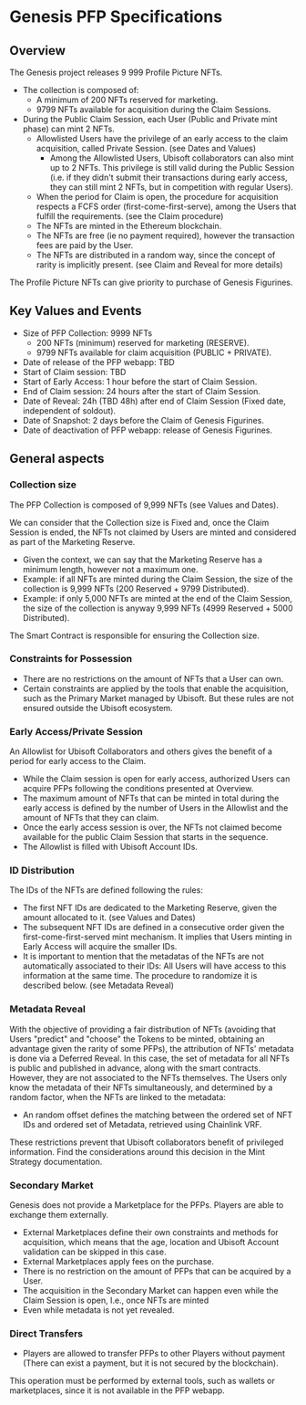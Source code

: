 # Genesis PFP Specifications

## Overview

The Genesis project releases 9 999 Profile Picture NFTs.

- The collection is composed of:
  - A minimum of 200 NFTs reserved for marketing.
  - 9799 NFTs available for acquisition during the Claim Sessions.
- During the Public Claim Session, each User (Public and Private mint phase) can mint 2 NFTs.
  - Allowlisted Users have the privilege of an early access to the claim acquisition, called Private Session. (see Dates and Values)
    - Among the Allowlisted Users, Ubisoft collaborators can also mint up to 2 NFTs. This privilege is still valid during the Public Session (i.e. if they didn't submit their transactions during early access, they can still mint 2 NFTs, but in competition with regular Users).
  - When the period for Claim is open, the procedure for acquisition respects a FCFS order (first-come-first-serve), among the Users that fulfill the requirements. (see the Claim procedure)
  - The NFTs are minted in the Ethereum blockchain.
  - The NFTs are free (ie no payment required), however the transaction fees are paid by the User.
  - The NFTs are distributed in a random way, since the concept of rarity is implicitly present. (see Claim and Reveal for more details)

The Profile Picture NFTs can give priority to purchase of Genesis Figurines.

## Key Values and Events

- Size of PFP Collection: 9999 NFTs
  - 200 NFTs (minimum) reserved for marketing (RESERVE).
  - 9799 NFTs available for claim acquisition (PUBLIC + PRIVATE).
- Date of release of the PFP webapp: TBD
- Start of Claim session: TBD
- Start of Early Access: 1 hour before the start of Claim Session.
- End of Claim session: 24 hours after the start of Claim Session.
- Date of Reveal: 24h (TBD 48h) after end of Claim Session (Fixed date, independent of soldout).
- Date of Snapshot: 2 days before the Claim of Genesis Figurines.
- Date of deactivation of PFP webapp: release of Genesis Figurines.

## General aspects

### Collection size

The PFP Collection is composed of 9,999 NFTs (see Values and Dates).

We can consider that the Collection size is Fixed and, once the Claim Session is ended, the NFTs not claimed by Users are minted and considered as part of the Marketing Reserve.

- Given the context, we can say that the Marketing Reserve has a minimum length, however not a maximum one.
- Example: if all NFTs are minted during the Claim Session, the size of the collection is 9,999 NFTs (200 Reserved + 9799 Distributed).
- Example: if only 5,000 NFTs are minted at the end of the Claim Session, the size of the collection is anyway 9,999 
NFTs (4999 Reserved + 5000 Distributed).

The Smart Contract is responsible for ensuring the Collection size.

### Constraints for Possession

- There are no restrictions on the amount of NFTs that a User can own.
- Certain constraints are applied by the tools that enable the acquisition, such as the Primary Market managed by Ubisoft. But these rules are not ensured outside the Ubisoft ecosystem.

### Early Access/Private Session

An Allowlist for Ubisoft Collaborators and others gives the benefit of a period for early access to the Claim.

- While the Claim session is open for early access, authorized Users can acquire PFPs following the conditions presented at Overview.
- The maximum amount of NFTs that can be minted in total during the early access is defined by the number of Users in the Allowlist and the amount of NFTs that they can claim.
- Once the early access session is over, the NFTs not claimed become available for the public Claim Session that starts in the sequence.
- The Allowlist is filled with Ubisoft Account IDs.

### ID Distribution

The IDs of the NFTs are defined following the rules:

- The first NFT IDs are dedicated to the Marketing Reserve, given the amount allocated to it. (see Values and Dates)
- The subsequent NFT IDs are defined in a consecutive order given the first-come-first-served mint mechanism. It implies that Users minting in Early Access will acquire the smaller IDs.
- It is important to mention that the metadatas of the NFTs are not automatically associated to their IDs: All Users will have access to this information at the same time. The procedure to randomize it is described below. (see Metadata Reveal)

### Metadata Reveal

With the objective of providing a fair distribution of NFTs (avoiding that Users "predict" and "choose" the Tokens to be minted, obtaining an advantage given the rarity of some PFPs), the attribution of NFTs' metadata is done via a Deferred Reveal. In this case, the set of metadata for all NFTs is public and published in advance, along with the smart contracts. However, they are not associated to the NFTs themselves.
The Users only know the metadata of their NFTs simultaneously, and determined by a random factor, when the NFTs are linked to the metadata:

- An random offset defines the matching between the ordered set of NFT IDs and ordered set of Metadata, retrieved using Chainlink VRF.

These restrictions prevent that Ubisoft collaborators benefit of privileged information. Find the considerations around this decision in the Mint Strategy documentation.

### Secondary Market

Genesis does not provide a Marketplace for the PFPs. Players are able to exchange them externally.

- External Marketplaces define their own constraints and methods for acquisition, which means that the age, location and Ubisoft Account validation can be skipped in this case.
- External Marketplaces apply fees on the purchase.
- There is no restriction on the amount of PFPs that can be acquired by a User.
- The acquisition in the Secondary Market can happen even while the Claim Session is open, I.e., once NFTs are minted
- Even while metadata is not yet revealed.

### Direct Transfers

- Players are allowed to transfer PFPs to other Players without payment (There can exist a payment, but it is not secured by the blockchain).

This operation must be performed by external tools, such as wallets or marketplaces, since it is not available in the PFP webapp.
